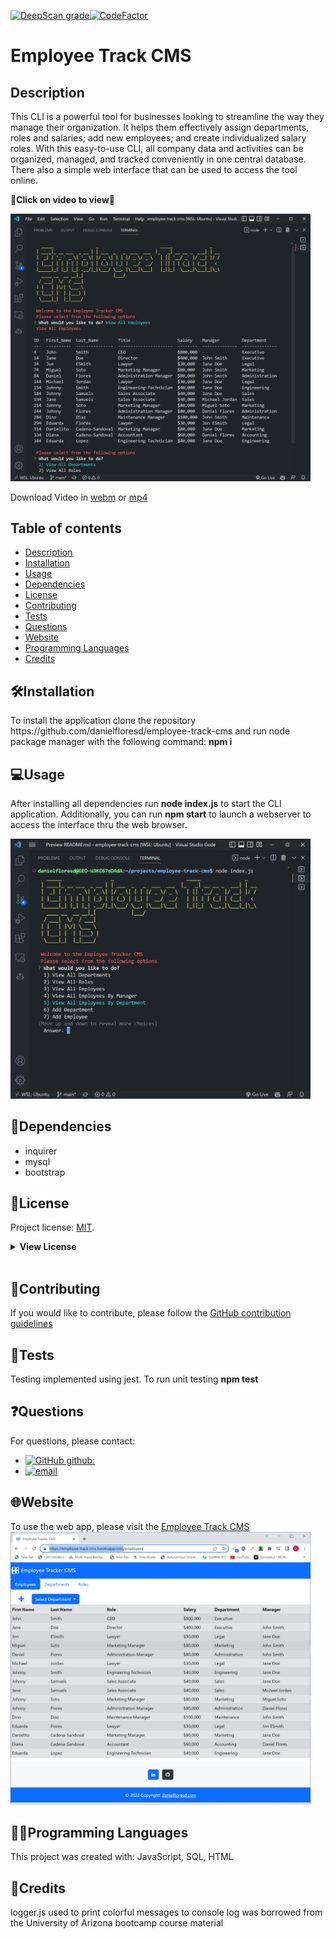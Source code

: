 [![DeepScan grade](https://deepscan.io/api/teams/19657/projects/23124/branches/691436/badge/grade.svg)](https://deepscan.io/dashboard#view=project&tid=19657&pid=23124&bid=691436)[![CodeFactor](https://www.codefactor.io/repository/github/danielfloresd/employee-track-cms/badge)](https://www.codefactor.io/repository/github/danielflores/demployee-track-cms)

# Employee Track CMS

## Description

<p>This CLI is a powerful tool for businesses looking to streamline the way they manage their organization. It helps them effectively assign departments, roles and salaries; add new employees; and create individualized salary roles. With this easy-to-use CLI, all company data and activities can be organized, managed, and tracked conveniently in one central database. There also a simple web interface that can be used to access the tool online.

<p><strong>🎥Click on video to view🎥</strong></p>

<a href="https://drive.google.com/file/d/1qTWG7uddcVcrCi7xVT3yNl4vStEt5ZMf/view?usp=share_link" target="_blank">
<img src="./public/assets/images/screenshot.PNG" width="480"></img>
</a>

Download Video in <a href="./public/images/video.webm">webm</a> or <a href="./public/images/video.mp4">mp4</a>

## Table of contents

- [Description](#description)
- [Installation](#🛠️installation)
- [Usage](#💻usage)
- [Dependencies](#🧩dependencies)
- [License](#📛license)
- [Contributing](#🤝contributing)
- [Tests](#📃tests)
- [Questions](#❓questions)
- [Website](#🌐website)
- [Programming Languages](#👨‍💻programming-languages)
- [Credits](#👨creadits)

## 🛠️Installation

<p>To install the application clone the repository https://github.com/danielfloresd/employee-track-cms and run node package manager with the following command: <strong>npm i</strong>    
</p>

## 💻Usage

<p>
After installing all dependencies run <strong>node index.js</strong> to start the CLI application. Additionally, you can run <strong>npm start</strong> to launch a webserver to access the interface thru the web browser.
</p>

<img src="./public/assets/images/screenshot-2.PNG" width="480"><img>

## 🧩Dependencies

- inquirer
- mysql
- bootstrap

## 📛License

Project license: [MIT](https://choosealicense.com/licenses/mit).

<details><summary><b>View License</b></summary>MIT License

Copyright (c) 2022 Daniel Flores D

Permission is hereby granted, free of charge, to any person obtaining a copy
of this software and associated documentation files (the "Software"), to deal
in the Software without restriction, including without limitation the rights
to use, copy, modify, merge, publish, distribute, sublicense, and/or sell
copies of the Software, and to permit persons to whom the Software is
furnished to do so, subject to the following conditions:

The above copyright notice and this permission notice shall be included in all
copies or substantial portions of the Software.

THE SOFTWARE IS PROVIDED "AS IS", WITHOUT WARRANTY OF ANY KIND, EXPRESS OR
IMPLIED, INCLUDING BUT NOT LIMITED TO THE WARRANTIES OF MERCHANTABILITY,
FITNESS FOR A PARTICULAR PURPOSE AND NONINFRINGEMENT. IN NO EVENT SHALL THE
AUTHORS OR COPYRIGHT HOLDERS BE LIABLE FOR ANY CLAIM, DAMAGES OR OTHER
LIABILITY, WHETHER IN AN ACTION OF CONTRACT, TORT OR OTHERWISE, ARISING FROM,
OUT OF OR IN CONNECTION WITH THE SOFTWARE OR THE USE OR OTHER DEALINGS IN THE
SOFTWARE.

</details></br>   
       
## 🤝Contributing

If you would like to contribute, please follow the [GitHub contribution guidelines](https://github.com/github/docs/blob/main/CONTRIBUTING.md)

## 📃Tests

Testing implemented using jest. To run unit testing <strong>npm test</strong>

## ❓Questions

For questions, please contact:

- [![GitHub github:](https://img.shields.io/badge/github:-danielfloresd-black.svg)](https://github.com/danielfloresd)
- [![email](https://img.shields.io/badge/email:-daniel.flor3s.d@gmail.com-blue.svg)](mailto:daniel.flor3s.d@gmail.com)  


## 🌐Website

To use the web app, please visit the [Employee Track CMS](https://employee-track-cms.herokuapp.com/)
<img src="./public/assets/images/screenshot-web.PNG" width="480"></img>

## 👨‍💻Programming Languages

This project was created with: JavaScript, SQL, HTML

## 👨Credits

logger.js used to print colorful messages to console log was borrowed from the University of Arizona bootcamp course material

<!-- <b>User Story</b>
AS A manager
I WANT to generate a webpage that displays my team's basic info
SO THAT I have quick access to their emails and GitHub profiles

<b>Acceptance Criteria</b>
GIVEN a command-line application that accepts user input
WHEN I am prompted for my team members and their information
THEN an HTML file is generated that displays a nicely formatted team roster based on user input
WHEN I click on an email address in the HTML
THEN my default email program opens and populates the TO field of the email with the address
WHEN I click on the GitHub username
THEN that GitHub profile opens in a new tab
WHEN I start the application
THEN I am prompted to enter the team manager’s name, employee ID, email address, and office number
WHEN I enter the team manager’s name, employee ID, email address, and office number
THEN I am presented with a menu with the option to add an engineer or an intern or to finish building my team
WHEN I select the engineer option
THEN I am prompted to enter the engineer’s name, ID, email, and GitHub username, and I am taken back to the menu
WHEN I select the intern option
THEN I am prompted to enter the intern’s name, ID, email, and school, and I am taken back to the menu
WHEN I decide to finish building my team
THEN I exit the application, and the HTML is generated

</p>    -->

<!-- User Story
AS A business owner
I WANT to be able to view and manage the departments, roles, and employees in my company
SO THAT I can organize and plan my business
Acceptance Criteria
GIVEN a command-line application that accepts user input
WHEN I start the application
THEN I am presented with the following options: view all departments, view all roles, view all employees, add a department, add a role, add an employee, and update an employee role
WHEN I choose to view all departments
THEN I am presented with a formatted table showing department names and department ids
WHEN I choose to view all roles
THEN I am presented with the job title, role id, the department that role belongs to, and the salary for that role
WHEN I choose to view all employees
THEN I am presented with a formatted table showing employee data, including employee ids, first names, last names, job titles, departments, salaries, and managers that the employees report to
WHEN I choose to add a department
THEN I am prompted to enter the name of the department and that department is added to the database
WHEN I choose to add a role
THEN I am prompted to enter the name, salary, and department for the role and that role is added to the database
WHEN I choose to add an employee
THEN I am prompted to enter the employee’s first name, last name, role, and manager, and that employee is added to the database
WHEN I choose to update an employee role
THEN I am prompted to select an employee to update and their new role and this information is updated in the database -->
